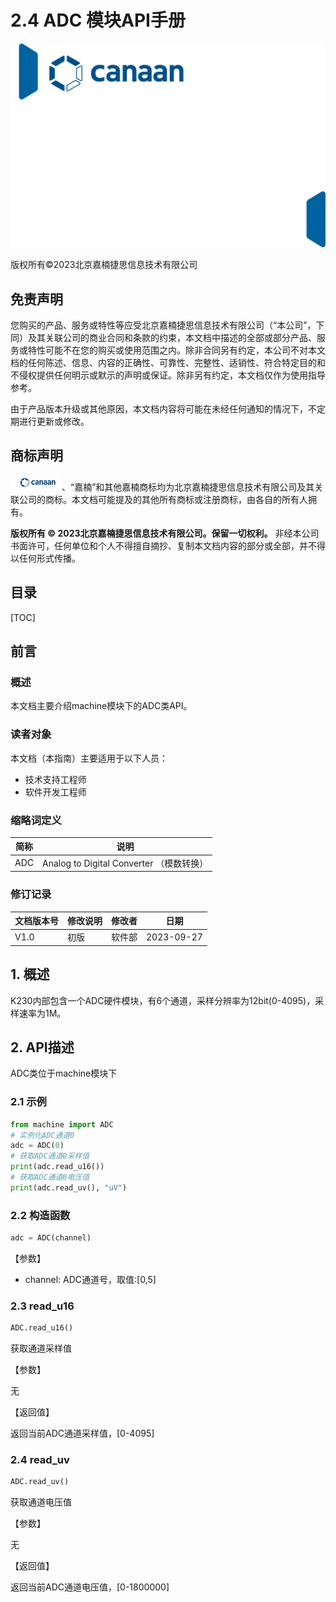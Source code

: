# 2.4 ADC 模块API手册

![cover](../images/canaan-cover.png)

版权所有©2023北京嘉楠捷思信息技术有限公司

<div style="page-break-after:always"></div>

## 免责声明

您购买的产品、服务或特性等应受北京嘉楠捷思信息技术有限公司（“本公司”，下同）及其关联公司的商业合同和条款的约束，本文档中描述的全部或部分产品、服务或特性可能不在您的购买或使用范围之内。除非合同另有约定，本公司不对本文档的任何陈述、信息、内容的正确性、可靠性、完整性、适销性、符合特定目的和不侵权提供任何明示或默示的声明或保证。除非另有约定，本文档仅作为使用指导参考。

由于产品版本升级或其他原因，本文档内容将可能在未经任何通知的情况下，不定期进行更新或修改。

## 商标声明

![logo](../images/logo.png)、“嘉楠”和其他嘉楠商标均为北京嘉楠捷思信息技术有限公司及其关联公司的商标。本文档可能提及的其他所有商标或注册商标，由各自的所有人拥有。

**版权所有 © 2023北京嘉楠捷思信息技术有限公司。保留一切权利。**
非经本公司书面许可，任何单位和个人不得擅自摘抄、复制本文档内容的部分或全部，并不得以任何形式传播。

<div style="page-break-after:always"></div>

## 目录

[TOC]

## 前言

### 概述

本文档主要介绍machine模块下的ADC类API。

### 读者对象

本文档（本指南）主要适用于以下人员：

- 技术支持工程师
- 软件开发工程师

### 缩略词定义

| 简称 | 说明 |
| ---- | ---- |
| ADC  |  Analog to Digital Converter （模数转换）  |

### 修订记录

| 文档版本号 | 修改说明 | 修改者     | 日期       |
| ---------- | -------- | ---------- | ---------- |
| V1.0       | 初版     | 软件部      | 2023-09-27 |

## 1. 概述

K230内部包含一个ADC硬件模块，有6个通道，采样分辨率为12bit(0-4095)，采样速率为1M。

## 2. API描述

ADC类位于machine模块下

### 2.1 示例

```python
from machine import ADC
# 实例化ADC通道0
adc = ADC(0)
# 获取ADC通道0采样值
print(adc.read_u16())
# 获取ADC通道0电压值
print(adc.read_uv(), "uV")
```

### 2.2 构造函数

```python
adc = ADC(channel)
```

【参数】

- channel: ADC通道号，取值:[0,5]

### 2.3 read_u16

```python
ADC.read_u16()
```

获取通道采样值

【参数】

无

【返回值】

返回当前ADC通道采样值，[0-4095]

### 2.4 read_uv

```python
ADC.read_uv()
```

获取通道电压值

【参数】

无

【返回值】

返回当前ADC通道电压值，[0-1800000]
